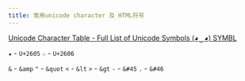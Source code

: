 ```yaml
---
title: 常用unicode character 及 HTML符号
---
```


[Unicode Character Table - Full List of Unicode Symbols (◕‿◕) SYMBL](https://symbl.cc/en/unicode/table/)

`★` - `U+2605`
`☆` - `U+2606`

`&` - `&amp`
`"` - `&quot`
`<` - `&lt`
`>` - `&gt`
`-` - `&#45`
`.` - `&#46`

